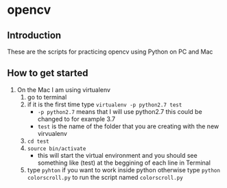 # opencv
## Introduction 
These are the scripts for practicing opencv using Python on PC and Mac

## How to get started 

1. On the Mac I am using virtualenv 
    1. go to terminal 
    1. if it is the first time type ```virtualenv -p python2.7 test``` 
        - ```-p python2.7``` means that I will use python2.7 this could be changed to for example 3.7
        - ```test``` is the name of the folder that you are creating with the new virvualenv
    1. ```cd test```
    1. ```source bin/activate```
        - this will start the virtual environment and you should see something like (test) at the beggining of each line in Terminal
    1. type ```pyhton``` if you want to work inside python otherwise type ```python colorscroll.py``` to run the script named ```colorscroll.py```
